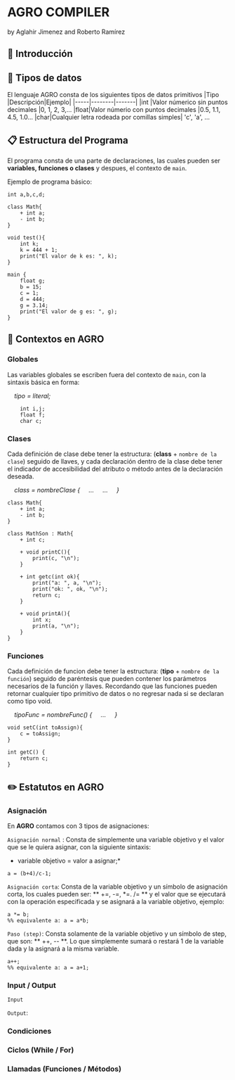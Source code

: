# AGRO COMPILER
by Aglahir Jimenez and Roberto Ramírez

## :beginner: Introducción


## :memo: Tipos de datos

El lenguaje AGRO consta de los siguientes tipos de datos primitivos
|Tipo |Descripción|Ejemplo|
|-----|--------|-------|
|int  |Valor númerico sin puntos decimales     |0, 1, 2, 3,...
|float|Valor númerio con puntos decimales      |0.5, 1.1, 4.5, 1.0...
|char|Cualquier letra rodeada por comillas simples| 'c', 'a', ...

## :clipboard: Estructura del Programa

El programa consta de una parte de declaraciones, las cuales pueden ser **variables, funciones o clases** y despues, el contexto de `main`.

Ejemplo de programa básico:

```
int a,b,c,d;

class Math{
    + int a;
    - int b;
}

void test(){
    int k;
    k = 444 + 1;
    print("El valor de k es: ", k);
}

main {
    float g;
    b = 15;
    c = 1;
    d = 444;
    g = 3.14;
    print("El valor de g es: ", g);
}
```

## :bookmark_tabs: Contextos en AGRO

### Globales
Las variables globales se escriben fuera del contexto de `main`, con la sintaxis básica en forma:

&nbsp;&nbsp;&nbsp; *tipo = literal;*
```
    int i,j;
    float f;
    char c;
```

### Clases
Cada definición de clase debe tener la estructura: (**class** + `nombre de la clase`) seguido de llaves, y cada declaración dentro de la clase debe tener el indicador de accesibilidad del atributo o método antes de la declaración deseada.

&nbsp;&nbsp;&nbsp; *class = nombreClase {*
&nbsp;&nbsp;&nbsp; *...*
&nbsp;&nbsp;&nbsp; *...*
&nbsp;&nbsp;&nbsp; *}*

```
class Math{
    + int a;
    - int b;
}

class MathSon : Math{
    + int c;
    
    + void printC(){
        print(c, "\n");
    }
    
    + int getc(int ok){
        print("a: ", a, "\n");
        print("ok: ", ok, "\n");
        return c;
    }

    + void printA(){
        int x;
        print(a, "\n");
    }
}
```

### Funciones
Cada definición de funcion debe tener la estructura: (**tipo** + `nombre de la función`) seguido de paréntesis que pueden contener los parámetros necesarios de la función y llaves.
Recordando que las funciones pueden retornar cualquier tipo primitivo de datos o no regresar nada si se declaran como tipo void.

&nbsp;&nbsp;&nbsp; *tipoFunc = nombreFunc() {*
&nbsp;&nbsp;&nbsp; *...*
&nbsp;&nbsp;&nbsp; *}*

```
void setC(int toAssign){
    c = toAssign;
}

int getC() {
    return c;
}

```

## :pencil2: Estatutos en AGRO

### Asignación
En **AGRO** contamos con 3 tipos de asignaciones:

`Asignación normal` : Consta de simplemente una variable objetivo y el valor que se le quiera asignar, con la siguiente sintaxis:
* variable objetivo = valor a asignar;*
```
a = (b+4)/c-1;
```

`Asignación corta`: Consta de la variable objetivo y un símbolo de asignación corta, los cuales pueden ser: ** +=, -=, *=. /= ** y el valor que se ejecutará con la operación especificada y se asignará a la variable objetivo, ejemplo:
```
a *= b;
%% equivalente a: a = a*b;
```

`Paso (step)`: Consta solamente de la variable objetivo y un símbolo de step, que son: ** ++, -- **. Lo que simplemente sumará o restará 1 de la variable dada y la asignará a la misma variable.
```
a++;
%% equivalente a: a = a+1;
```

### Input / Output

`Input`

`Output`:

### Condiciones

### Ciclos (While / For)

### Llamadas (Funciones / Métodos)